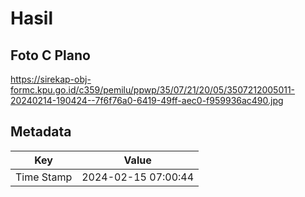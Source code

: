 # Hasil

## Foto C Plano

https://sirekap-obj-formc.kpu.go.id/c359/pemilu/ppwp/35/07/21/20/05/3507212005011-20240214-190424--7f6f76a0-6419-49ff-aec0-f959936ac490.jpg


## Metadata

| Key        | Value               |
| ---------- | ------------------- |
| Time Stamp | 2024-02-15 07:00:44 |



